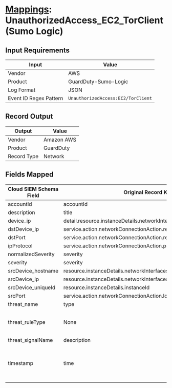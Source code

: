 # [Mappings](README.md): UnauthorizedAccess_EC2_TorClient (Sumo Logic)

## Input Requirements

|Input|Value|
|-----|-----|
|Vendor|AWS|
|Product|GuardDuty-Sumo-Logic|
|Log Format|JSON|
|Event ID Regex Pattern|`UnauthorizedAccess:EC2/TorClient`|

## Record Output

|Output|Value|
|------|-----|
|Vendor|Amazon AWS|
|Product|GuardDuty|
|Record Type|Network|

## Fields Mapped

|Cloud SIEM Schema Field|Original Record Key|Notes|
|-----------------------|-------------------|-----|
|accountId|accountId||
|description|title||
|device_ip|detail.resource.instanceDetails.networkInterfaces.1.privateIpAddress||
|dstDevice_ip|service.action.networkConnectionAction.remoteIpDetails.ipAddressV4||
|dstPort|service.action.networkConnectionAction.remotePortDetails.port||
|ipProtocol|service.action.networkConnectionAction.protocol||
|normalizedSeverity|severity||
|severity|severity||
|srcDevice_hostname|resource.instanceDetails.networkInterfaces.1.privateDnsName||
|srcDevice_ip|resource.instanceDetails.networkInterfaces.1.privateIpAddress||
|srcDevice_uniqueId|resource.instanceDetails.instanceId||
|srcPort|service.action.networkConnectionAction.localPortDetails.port||
|threat_name|type||
|threat_ruleType|None|The static text `direct` is populated in this schema field.|
|threat_signalName|description||
|timestamp|time|We expect the orginal record value of `time` is in the format `yyyy-MM-dd'T'HH:mm:ss'Z'`|

